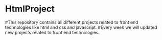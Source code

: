 # HtmlProject
#This repository contains all different projects related to front end technologies like html and css and javascript.
#Every week we will updated new projects related to front end technologies.
